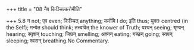 +++
title = "08 नैव किञ्चित्करोमीति"

+++
5.8 न not; एव even; किञ्चित् anything; करोमि I do; इति thus; युक्तः
centred (in the Self); मन्येत should think; तत्त्ववित् the knower of
Truth; पश्यन् seeing; श्रृण्वन् hearing; स्पृशन् touching; जिघ्रन्
smelling; अश्नन् eating; गच्छन् going; स्वपन् sleeping; श्वसन्
breathing.No Commentary.
